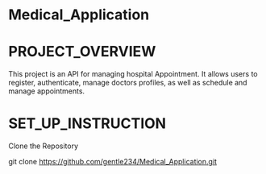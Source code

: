 # Medical_Application

# PROJECT_OVERVIEW
This project is an API for managing hospital Appointment. It allows users to register, authenticate, manage doctors profiles, as well as schedule and manage appointments.

# SET_UP_INSTRUCTION
Clone the Repository

git clone https://github.com/gentle234/Medical_Application.git